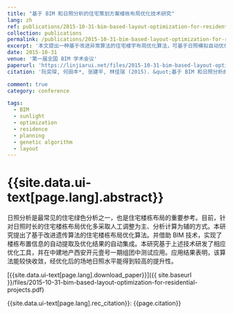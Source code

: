 ```yaml
---
title: "基于 BIM 和日照分析的住宅策划方案楼栋布局优化技术研究"
lang: zh
ref: publications/2015-10-31-bim-based-layout-optimization-for-residential-projects
collection: publications
permalink: /publications/2015-10-31-bim-based-layout-optimization-for-residential-projects
excerpt: '本文提出一种基于改进异常算法的住宅楼宇布局优化算法，可基于日照模拟自动优化楼宇布局，算法具有收敛快、效率高的特点'
date: 2015-10-31
venue: '第一届全国 BIM 学术会议'
paperurl: 'https://linjiarui.net/files/2015-10-31-bim-based-layout-optimization-for-residential-projects.pdf'
citation: '阮奕琛, 何田丰*, 张建平, 林佳瑞 (2015). &quot;基于 BIM 和日照分析的住宅策划方案楼栋布局优化技术研究&quot; <i>第一届全国 BIM 学术会议论文集</i>. 中国, 北京.'

comment: true
category: conference

tags: 
  - BIM
  - sunlight
  - optimization
  - residence
  - planning
  - genetic algorithm
  - layout
---
```



{{site.data.ui-text[page.lang].abstract}}
====

日照分析是最常见的住宅绿色分析之一，也是住宅楼栋布局的重要参考。目前，针对日照时长的住宅楼栋布局优化多采取人工调整为主、分析计算为辅的方式。本研究提出了基于改进遗传算法的住宅楼栋布局优化算法。并借助 BIM 技术，实现了楼栋布置信息的自动提取及优化结果的自动集成。本研究基于上述技术研发了相应优化工具，并在中建地产西安开元壹号一期组团中测试应用。应用结果表明，该算法能较快收敛，经优化后的场地日照水平能得到较高的提升性。

[{{site.data.ui-text[page.lang].download_paper}}]({{ site.baseurl }}/files/2015-10-31-bim-based-layout-optimization-for-residential-projects.pdf)

{{site.data.ui-text[page.lang].rec_citation}}: {{page.citation}}